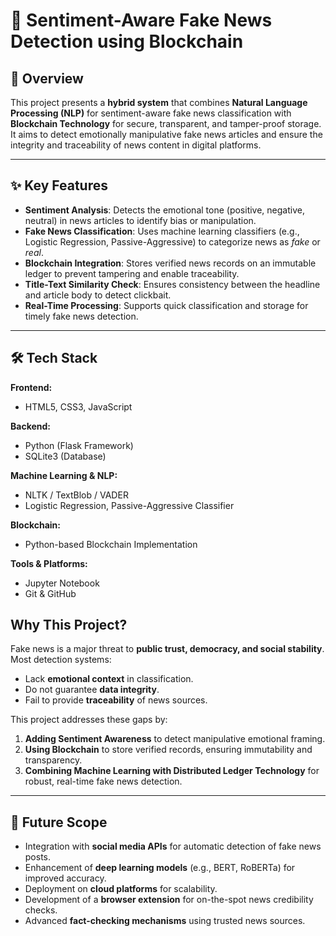 # 📰 Sentiment-Aware Fake News Detection using Blockchain

## 📌 Overview
This project presents a **hybrid system** that combines **Natural Language Processing (NLP)** for sentiment-aware fake news classification with **Blockchain Technology** for secure, transparent, and tamper-proof storage.  
It aims to detect emotionally manipulative fake news articles and ensure the integrity and traceability of news content in digital platforms.

---

## ✨ Key Features
- **Sentiment Analysis**: Detects the emotional tone (positive, negative, neutral) in news articles to identify bias or manipulation.
- **Fake News Classification**: Uses machine learning classifiers (e.g., Logistic Regression, Passive-Aggressive) to categorize news as *fake* or *real*.
- **Blockchain Integration**: Stores verified news records on an immutable ledger to prevent tampering and enable traceability.
- **Title-Text Similarity Check**: Ensures consistency between the headline and article body to detect clickbait.
- **Real-Time Processing**: Supports quick classification and storage for timely fake news detection.

---

## 🛠 Tech Stack
**Frontend:**
- HTML5, CSS3, JavaScript

**Backend:**
- Python (Flask Framework)
- SQLite3 (Database)

**Machine Learning & NLP:** 
- NLTK / TextBlob / VADER  
- Logistic Regression, Passive-Aggressive Classifier

**Blockchain:**
- Python-based Blockchain Implementation

**Tools & Platforms:**
- Jupyter Notebook
- Git & GitHub

##  Why This Project?
Fake news is a major threat to **public trust, democracy, and social stability**.  
Most detection systems:
- Lack **emotional context** in classification.
- Do not guarantee **data integrity**.
- Fail to provide **traceability** of news sources.

This project addresses these gaps by:
1. **Adding Sentiment Awareness** to detect manipulative emotional framing.
2. **Using Blockchain** to store verified records, ensuring immutability and transparency.
3. **Combining Machine Learning with Distributed Ledger Technology** for robust, real-time fake news detection.

---

## 🔮 Future Scope
- Integration with **social media APIs** for automatic detection of fake news posts.
- Enhancement of **deep learning models** (e.g., BERT, RoBERTa) for improved accuracy.
- Deployment on **cloud platforms** for scalability.
- Development of a **browser extension** for on-the-spot news credibility checks.
- Advanced **fact-checking mechanisms** using trusted news sources.


